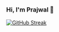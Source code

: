 ### Hi, I'm Prajwal 👋

[![GitHub Streak](https://github-readme-streak-stats.herokuapp.com/?user=prajwal-kb&currStreakNum=2FD3EB&fire=pink&sideLabels=F00)](https://github.com/prajwal-kb/github-readme-streak-stats)
<!--
**prajwal-kb/prajwal-kb** is a ✨ _special_ ✨ repository because its `README.md` (this file) appears on your GitHub profile.

Here are some ideas to get you started:

- 🔭 I’m currently working on ...
- 🌱 I’m currently learning ...
- 👯 I’m looking to collaborate on ...
- 🤔 I’m looking for help with ...
- 💬 Ask me about ...
- 📫 How to reach me: ...
- 😄 Pronouns: ...
- ⚡ Fun fact: ...
-->
